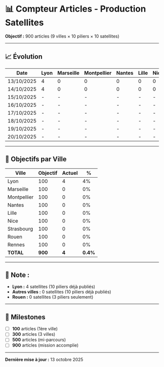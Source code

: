 # 📊 Compteur Articles - Production Satellites

**Objectif :** 900 articles (9 villes × 10 piliers × 10 satellites)

---

## 📈 Évolution

| Date | Lyon | Marseille | Montpellier | Nantes | Lille | Nice | Strasbourg | Rouen | Rennes | **TOTAL** |
|------|------|-----------|-------------|--------|-------|------|------------|-------|--------|-----------|
| 13/10/2025 | 4 | 0 | 0 | 0 | 0 | 0 | 0 | 0 | 0 | **4** |
| 14/10/2025 | 4 | 0 | 0 | 0 | 0 | 0 | 0 | 0 | 0 | **4** |
| 15/10/2025 | - | - | - | - | - | - | - | - | - | **-** |
| 16/10/2025 | - | - | - | - | - | - | - | - | - | **-** |
| 17/10/2025 | - | - | - | - | - | - | - | - | - | **-** |
| 18/10/2025 | - | - | - | - | - | - | - | - | - | **-** |
| 19/10/2025 | - | - | - | - | - | - | - | - | - | **-** |
| 20/10/2025 | - | - | - | - | - | - | - | - | - | **-** |

---

## 🎯 Objectifs par Ville

| Ville | Objectif | Actuel | % |
|-------|----------|--------|---|
| Lyon | 100 | 4 | 4% |
| Marseille | 100 | 0 | 0% |
| Montpellier | 100 | 0 | 0% |
| Nantes | 100 | 0 | 0% |
| Lille | 100 | 0 | 0% |
| Nice | 100 | 0 | 0% |
| Strasbourg | 100 | 0 | 0% |
| Rouen | 100 | 0 | 0% |
| Rennes | 100 | 0 | 0% |
| **TOTAL** | **900** | **4** | **0.4%** |

---

## 📝 **Note :** 
- **Lyon :** 4 satellites (10 piliers déjà publiés)
- **Autres villes :** 0 satellites (10 piliers déjà publiés)  
- **Rouen :** 0 satellites (3 piliers seulement)

---

## 🚀 Milestones

- [ ] **100** articles (1ère ville)
- [ ] **300** articles (3 villes)
- [ ] **500** articles (mi-parcours)
- [ ] **900** articles (mission accomplie)

---

**Dernière mise à jour :** 13 octobre 2025
